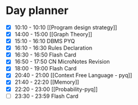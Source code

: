 

# Day planner

- [x] 10:10 - 10:10 [[Program design strategy]]
- [x] 14:00 - 15:00 [[Graph Theory]]
- [x] 15:10 - 16:10 DBMS PYQ
- [x] 16:10 - 16:30 Rules Declaration
- [x] 16:30 - 16:50 Flash Card
- [x] 16:50 - 17:50 CN MicroNotes Revision
- [x] 18:00 - 19:00 Flash Card
- [x] 20:40 - 21:00 [[Context Free Language - pyq]]
- [x] 21:40 - 22:20 [[Memory]]
- [x] 22:20 - 23:00 [[Probability-pyq]]
- [ ] 23:30 - 23:59 Flash Card